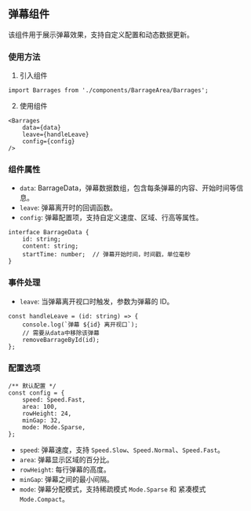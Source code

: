 ## 弹幕组件

该组件用于展示弹幕效果，支持自定义配置和动态数据更新。

### 使用方法

1. 引入组件

```tsx
import Barrages from './components/BarrageArea/Barrages';
```

2. 使用组件

```tsx
<Barrages
    data={data}
    leave={handleLeave}
    config={config}
/>
```

### 组件属性

- `data`: BarrageData，弹幕数据数组，包含每条弹幕的内容、开始时间等信息。
- `leave`: 弹幕离开时的回调函数。
- `config`: 弹幕配置项，支持自定义速度、区域、行高等属性。

```tsx
interface BarrageData {
	id: string;
	content: string;
	startTime: number;	// 弹幕开始时间，时间戳，单位毫秒
}
```

### 事件处理

- `leave`: 当弹幕离开视口时触发，参数为弹幕的 ID。

```tsx
const handleLeave = (id: string) => {
    console.log(`弹幕 ${id} 离开视口`);
	// 需要从data中移除该弹幕
    removeBarrageById(id);
};
```
### 配置选项

```tsx
/** 默认配置 */
const config = {
    speed: Speed.Fast,
    area: 100,
    rowHeight: 24,
    minGap: 32,
    mode: Mode.Sparse,
};
```
- `speed`: 弹幕速度，支持 `Speed.Slow`、`Speed.Normal`、`Speed.Fast`。
- `area`: 弹幕显示区域的百分比。
- `rowHeight`: 每行弹幕的高度。
- `minGap`: 弹幕之间的最小间隔。
- `mode`: 弹幕分配模式，支持稀疏模式 `Mode.Sparse` 和 紧凑模式 `Mode.Compact`。